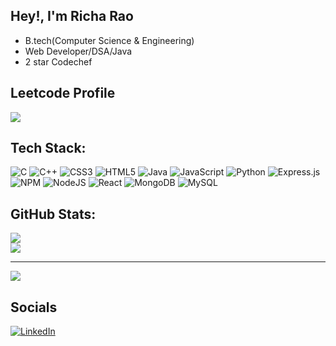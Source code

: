 ## Hey!, I'm Richa Rao
- B.tech(Computer Science & Engineering)
- Web Developer/DSA/Java
- 2 star Codechef

## Leetcode Profile
![](https://leetcard.jacoblin.cool/R_ritcha?theme=light,unicorn)


## Tech Stack:
![C](https://img.shields.io/badge/c-%2300599C.svg?style=for-the-badge&logo=c&logoColor=white) ![C++](https://img.shields.io/badge/c++-%2300599C.svg?style=for-the-badge&logo=c%2B%2B&logoColor=white) ![CSS3](https://img.shields.io/badge/css3-%231572B6.svg?style=for-the-badge&logo=css3&logoColor=white) ![HTML5](https://img.shields.io/badge/html5-%23E34F26.svg?style=for-the-badge&logo=html5&logoColor=white) ![Java](https://img.shields.io/badge/java-%23ED8B00.svg?style=for-the-badge&logo=java&logoColor=white) ![JavaScript](https://img.shields.io/badge/javascript-%23323330.svg?style=for-the-badge&logo=javascript&logoColor=%23F7DF1E) ![Python](https://img.shields.io/badge/python-3670A0?style=for-the-badge&logo=python&logoColor=ffdd54) ![Express.js](https://img.shields.io/badge/express.js-%23404d59.svg?style=for-the-badge&logo=express&logoColor=%2361DAFB) ![NPM](https://img.shields.io/badge/NPM-%23000000.svg?style=for-the-badge&logo=npm&logoColor=white) ![NodeJS](https://img.shields.io/badge/node.js-6DA55F?style=for-the-badge&logo=node.js&logoColor=white) ![React](https://img.shields.io/badge/react-%2320232a.svg?style=for-the-badge&logo=react&logoColor=%2361DAFB) ![MongoDB](https://img.shields.io/badge/MongoDB-%234ea94b.svg?style=for-the-badge&logo=mongodb&logoColor=white) ![MySQL](https://img.shields.io/badge/mysql-%2300f.svg?style=for-the-badge&logo=mysql&logoColor=white)
## GitHub Stats:
<!-- ![](https://github-readme-stats.vercel.app/api?username=raoricha&theme=dark&hide_border=false&include_all_commits=false&count_private=false)<br/> -->
![](https://github-readme-streak-stats.herokuapp.com/?user=raoricha&theme=light&hide_border=false)<br/>
![](https://github-readme-stats.vercel.app/api/top-langs/?username=raoricha&theme=light&hide_border=false&include_all_commits=false&count_private=false&layout=compact)

---
[![](https://visitcount.itsvg.in/api?id=raoricha&icon=0&color=0)](https://visitcount.itsvg.in)


## Socials
[![LinkedIn](https://img.shields.io/badge/LinkedIn-%230077B5.svg?logo=linkedin&logoColor=white)](https://linkedin.com/in/richa-rao-b74a961bb) 

<!-- Proudly created with GPRM ( https://gprm.itsvg.in ) -->

